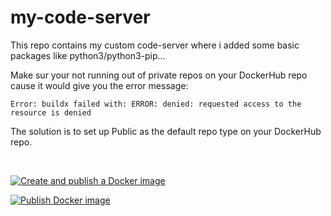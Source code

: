 # my-code-server
This repo contains my custom code-server where i added some basic packages like python3/python3-pip... 

Make sur your not running out of private repos on your DockerHub repo cause it would give you the error message:  

````
Error: buildx failed with: ERROR: denied: requested access to the resource is denied
````

The solution is to set up Public as the default repo type on your DockerHub repo. 

</br>

[![Create and publish a Docker image](https://github.com/speedrapide10/my-code-server/actions/workflows/deploy-image-github-package.yml/badge.svg?branch=latest)](https://github.com/speedrapide10/my-code-server/actions/workflows/deploy-image-github-package.yml)

[![Publish Docker image](https://github.com/speedrapide10/my-code-server/actions/workflows/Deploy-image-to-GitHub-and-DockerHub.yml/badge.svg)](https://github.com/speedrapide10/my-code-server/actions/workflows/Deploy-image-to-GitHub-and-DockerHub.yml)
